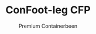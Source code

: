 ---
title: "ConFoot-leg CFP"
subtitle: "Premium Containerbeen"
mainImage: "/images/products/confoot-leg-cfp-main.jpg"
gallery:
  - "/images/products/confoot-leg-cfp-1.jpg"
  - "/images/products/confoot-leg-cfp-2.jpg"
  - "/images/products/confoot-leg-cfp-3.jpg"
shortDescription: "ConFoot-leg CFP is ós premium containerbeen-opeplossing, mit verbeterde mogelijkheden veur gespecialiseerde containeroperaties."
technicalDescription: "De ConFoot-leg CFP ómvat geavanceerde materiaole en ontwerpkenmerken veur superieure prestatie in uitdagende omgevinge en gespecialiseerde toepassingen."
videoID: "da7h7VgJHgs"
specifications:
  - name: "Gewicht"
    value: "26 kg"
  - name: "Laadcapaciteit"
    value: "36 tons"
  - name: "Afmetingen"
    value: "48 × 32 × 28 cm"
  - name: "Materiaal"
    value: "Hoogwaardig legerstaal"
  - name: "Hoogtebereik"
    value: "1,043 mm tot 1,448 mm"
price: "3.600 EUR excl. VAT"
priceVAT: "4.356 EUR VAT included"
pricingNotes: "Premium servicepakket beschikbaar. Neem contact op mit ós verkoapsteam veur details."
buyLink: "/contact"
howToUse: |
  1. Plaats 't CFP-been óp de containerhoekbevestiging
  2. Activeer ’t geavanceerde vergrendelingsmechanisme
  3. Stel de hoogte in indien nodig mit ’t geïntegreerde afstellingssysteem
  4. Herhaal veur alle vereiste hoeke
  5. Voer ’ne stabiliteitscontrole uit voor-te gaon
benefits:
  - title: "Verbeterde Stabiliteit"
    description: " ’t Superieure ontwerp bied een uitzonderlijke stabiliteit mesmo op oneffen oppervlakke"
  - title: "Hoogte-Aanpasbaarheid"
    description: " ’t Geïntegreerd afstellingssysteem maakt ’t fijnafstellen van de containerhoogte mogelijk"
  - title: "Extreme Duurzaamheid"
    description: "Gebouwd mit premium materiaole veur ‘n verlengde levensduur in harde condities"
  - title: "Gespecialiseerde Toepassingen"
    description: "Ideaal veur gespecialiseerde containeroperaties det precieze positionering vereis"
  - title: "Geavanceerde Veiligheidskenmerken"
    description: "Integreert bijkomende veiligheidsmechanismen um wegglijden te voere en ’t veilig hanteren van containers te garanderen"
  - title: "Premium Prestatie"
    description: "Ontworpe um de industrienormen te overtreffe wat betreft laadcapaciteit en operationele betroubaarheid"
articleContent: |
  ## Wat is ConFoot-leg CFP?

  ConFoot-leg CFP is ós premium containerbeen-opeplossing, ontworpe veur gespecialiseerde containeroperaties en uitdagende omgevinge. Gebouwd mit geavanceerde materiaole en innoverende techniek, biedt ’t CFP-model verbeterde mogelijkheden die ver brúde gaon óver ós standaard containerbeen-opeplossinge – en leveret superieure prestaties veur veeleisende toepassingen. ’t Premium ontwerp maak ’t bijsonders geschikt veur bedrieëw waor precisie, betroubaarheid en duurzaamheid in 't middelpunt stoa.

  ## Hoe 't wèrkt

  De ConFoot-leg CFP werkt op dezelfde fundamentele principiën es ós standaard containerbeene, mer ómvat geavanceerde kenmerken veur superieure prestaties. De been vaste aangerófge aan de containerhoekbevestigingen mit ’t verbeterde vergrendelingsmechanisme, det een uitzonderlijke stabiliteit leveret mesmo op oneffen oppervlakke. ’t Geïntegreerd hoogte-afstelsysteem maakt precieze positionering mogelijk, waodert ’t ideaal is veur gespecialiseerde logistieke operaties woer nauwkeurigheid krítisch is.

  ## Hoe ConFoot-leg CFP wèrkt

  ### Geavanceerd Mechanisme

  De ConFoot-leg CFP gebruukt ’n verfijnd bevestigings- en ondersteuningssysteem det de top verdaot van containerhandelingstechnologie. Elke been heeft ’n precieze vergrendelingsmechanisme det ’n buitengewoon veilige verbinding creëert mit de containerhoekbevestigingen. Gemaak van hoogwaardig legerstaal, biedt de CFP superieure sterkte en duurzaamheid, same mit een behandeerbaar gewicht van 26kg per stuk.

  Wat de CFP echt oetsteekt is ’t geïntegreerde hoogte-afstelsysteem, det ’t mogelijk maak om de containerpositionering tot in de millimeter nauwkeurig af te stel. Deze eigenschap is bezeer waardevol in toepassingen waor exact uitlijnen essensjeël is. De been kinne ingesteld waere in ’n bereik van 1,043mm tot 1,448mm, wat flexibiliteit biedt veur diverse operationele vereisten.

  ### Voordeele van ’t Geavanceerde Mechanisme

  1. Superior Stabiliteit: ’t Verbeterde ontwerp bied een uitzonderlijke stabiliteit mesmo op uitdagende oppervlakke, wat ’t risico op verschuiven of kantelen vermindert.
  2. Precieze Positionering: ’t Geïntegreerd afstellingssysteem maakt exacte containerplaatsing mogelijk, wat krítisch is veur gespecialiseerde fabriek- en logistieke operaties.
  3. Verbeterde Laadcapaciteit: Met een capaciteit van 36 ton overtreft de CFP de standaardvereisten, en is ’t geschikt veur zwaardere gespecialiseerde containers.
  4. Verlengde Operationele Leeftied: Premium materiaole en constructie zorge veur een langere levensduur, zelfs bij intensief gebruik in harde omgevinge.

  Het geavanceerde mechanisme van de ConFoot-leg CFP vertegenwoordigt ós verbintenis tot innovatie en uitmuntendheid in containerhandeling-oplossinge, en leveret ongeëvenaore prestaties veur de meest veeleisende toepassingen.

  ## Toepassingen van ConFoot-leg CFP

  ### Gespecialiseerde Fabrikage
  In gespecialiseerde fabrikage-omgevinge blinkt de ConFoot-leg CFP uit doordat ’t de precisie en stabiliteit bied die nodig is voor kritieke productieprocessen. De mogelijkheid om containers met exacte nauwkeurigheid te positionere zorgt veur een naadloze integratie mit de productielijnen en apparatuur. Deze precisie is bijzonder waardevol in industrieëj zoals elektronica, ruimtevaart en autoproductie, waor componentuitlijning en productietoleranties in millimeters gemeten worde.

  ### Uitdagende Omgevinge
  De ConFoot-leg CFP is ontworpen veur inzet in uitdagende omgevinge waor standaard containerbeene neet genog zouden zien. De robuuste constructie maakt ’t ideaal veur offshore operaties, extreme weersomstandighede en industriële settings mit harde chemische of fysieke condities. De premium legerstaalconstructie weerstaat corrosie, impactschade en structurele vermoeidheid, en garandeert betrouwbare prestaties waor mindere apparatuur zou falen.

  ### Hoogweardeige Goederenbehandeling
  Bij ’t vervoere en opbergen van hoogweardeige of gevoelige vrach, zijn de verbeterde stabiliteit en veiligheid die de CFP biedt onschatbaar. De precieze positioneringsmogelijkheden en superieure laaddistributie minimaliseren ’t risico op verschuiven of schade tijdens de hantering. Dit maakt de CFP de voorkeurkeus veur industrieëj die werken mit delicate apparatuur, luxe goederen of onvervangbare items, waor de kosten van schade veel hoger ligge dan de investering in premium hanteringsapparatuur.

  ## Voordele en Beperkings

  #### Voordele

  De ConFoot-leg CFP biedt uitzonderlijke voordele veur gespecialiseerde containeroperaties. De premium constructie levert superieure duurzaamheid in harde omgevinge, verlengt de operationele leeftied significant en verlaagt de vervangingskosten. ’t Geïntegreerd hoogte-afstelsysteem maakt precieze containerpositionering mogelijk, wat krítisch is veur gespecificeerde fabrikage en logistieke toepassingen. Met een verbeterde laadcapaciteit van 36 ton overtreft ’t de industrienormen en biedt ’t ruimte veur zwaardere gespecialiseerde containers. De geavanceerde stabiliteitskenmerken zorgen veur veilige hantering mesmo op oneffen oppervlakke, en verminderen ’t risico op ongevallen en schade. Bovendien maakt de compatibiliteit mit automatische systemen de CFP future-proof veur evoluerende logistieke operaties.

  #### Beperkings

  Ondanks de superieure capaciteiten heeft de ConFoot-leg CFP zekere beperkings om rekening mee te höbbe. De premium featurejes vereisen ’n hogere initiële investering vergeleke mit standaard containerbeene, wat wellicht neet gerechtvaardigd is veur routinematige operaties. Met 26kg per stuk is de CFP iet wat zwaarder as de standaard modellen, wat extra hanteringsmaatregeln kan vereisen. De geavanceerde kenmerken vragen óók om meer uitgebreide opleiding van de bedieners om alle capaciteiten van ’t systeem ten volle te benutte. Deze faktore moeten sorgvuldig beoordeeld worde tegen de operationele vereisten wanneer men de CFP overweegt veur specifieke toepassingen.

  ## Toekomstige Ontwikkelinge

  ### Lopende Onderzoek
  Ós onderzoek- en ontwikkelingsteam is kontinu bezig um de capaciteiten van de ConFoot-leg CFP te verbetere. Huidig onderzoek richt op ’t integreren van geavanceerde composietmateriaole om de sterkte-tot-gewicht-ratio verder te optimaliseren, wat mogelijk ’t gewicht verlaet terwijl de laadcapaciteit behouden of verbeterd wordt. Wie verken óók slimme sensortechnologieëj die stress, laaddistributie en structurele integriteit in real-time kunne monitoren, en zo waardevolle data levere veur preventief onderhoud en operationele veiligheid.

  ### Volgende Generatie Features
  De volgende generatie van de ConFoot-leg CFP zal naar waarschijnlik geïntegreerde digitale capaciteiten óntwine veur een naadloze koppeling mit Industry 4.0-systemen. In ontwikkeling zitten featurejes zoals RFID-tracking, mogelijkheden veur remote monitoring en compatibiliteit mit magazijnbeheerssystemen. Bovendien verken wie geautomatiseerde afstelmechanismen die de precisie verder kunna verhogen en de werklast veur bedieners verlaet. Deze innovaties zorgen daor de CFP blief voldoet aan de evoluerende behoeftes van gespecialiseerde containeroperaties in ’n steeds digitaler en geautomatiseerde industriëel landschap.

  Deze lopende ontwikkelinge weerspiegelen ós verbintenis tot innovatie en uitmuntendheid in containerhandelingsoplossinge, en garanderen daor de ConFoot-leg CFP op de voorste linie blief van gespecialiseerde containerhandelingstechnologie.
---